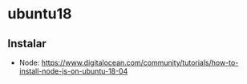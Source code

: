 # ubuntu18

## Instalar

* Node: https://www.digitalocean.com/community/tutorials/how-to-install-node-js-on-ubuntu-18-04
